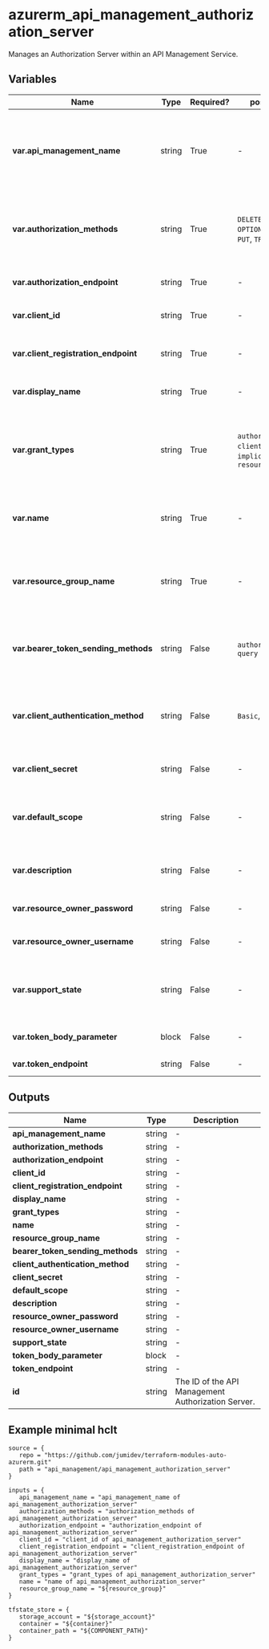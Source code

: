 # azurerm_api_management_authorization_server

Manages an Authorization Server within an API Management Service.

## Variables

| Name | Type | Required? |  possible values |  Description |
| ---- | ---- | --------- |  ----------- | ----------- |
| **var.api_management_name** | string | True | -  |  The name of the API Management Service in which this Authorization Server should be created. Changing this forces a new resource to be created. | 
| **var.authorization_methods** | string | True | `DELETE`, `GET`, `HEAD`, `OPTIONS`, `PATCH`, `POST`, `PUT`, `TRACE`  |  The HTTP Verbs supported by the Authorization Endpoint. Possible values are `DELETE`, `GET`, `HEAD`, `OPTIONS`, `PATCH`, `POST`, `PUT` and `TRACE`. | 
| **var.authorization_endpoint** | string | True | -  |  The OAUTH Authorization Endpoint. | 
| **var.client_id** | string | True | -  |  The Client/App ID registered with this Authorization Server. | 
| **var.client_registration_endpoint** | string | True | -  |  The URI of page where Client/App Registration is performed for this Authorization Server. | 
| **var.display_name** | string | True | -  |  The user-friendly name of this Authorization Server. | 
| **var.grant_types** | string | True | `authorizationCode`, `clientCredentials`, `implicit`, `resourceOwnerPassword`  |  Form of Authorization Grants required when requesting an Access Token. Possible values are `authorizationCode`, `clientCredentials`, `implicit` and `resourceOwnerPassword`. | 
| **var.name** | string | True | -  |  The name of this Authorization Server. Changing this forces a new resource to be created. | 
| **var.resource_group_name** | string | True | -  |  The name of the Resource Group in which the API Management Service exists. Changing this forces a new resource to be created. | 
| **var.bearer_token_sending_methods** | string | False | `authorizationHeader`, `query`  |  The mechanism by which Access Tokens are passed to the API. Possible values are `authorizationHeader` and `query`. | 
| **var.client_authentication_method** | string | False | `Basic`, `Body`  |  The Authentication Methods supported by the Token endpoint of this Authorization Server.. Possible values are `Basic` and `Body`. | 
| **var.client_secret** | string | False | -  |  The Client/App Secret registered with this Authorization Server. | 
| **var.default_scope** | string | False | -  |  The Default Scope used when requesting an Access Token, specified as a string containing space-delimited values. | 
| **var.description** | string | False | -  |  A description of the Authorization Server, which may contain HTML formatting tags. | 
| **var.resource_owner_password** | string | False | -  |  The password associated with the Resource Owner. | 
| **var.resource_owner_username** | string | False | -  |  The username associated with the Resource Owner. | 
| **var.support_state** | string | False | -  |  Does this Authorization Server support State? If this is set to `true` the client may use the state parameter to raise protocol security. | 
| **var.token_body_parameter** | block | False | -  |  A `token_body_parameter` block. | 
| **var.token_endpoint** | string | False | -  |  The OAUTH Token Endpoint. | 



## Outputs

| Name | Type | Description |
| ---- | ---- | --------- | 
| **api_management_name** | string  | - | 
| **authorization_methods** | string  | - | 
| **authorization_endpoint** | string  | - | 
| **client_id** | string  | - | 
| **client_registration_endpoint** | string  | - | 
| **display_name** | string  | - | 
| **grant_types** | string  | - | 
| **name** | string  | - | 
| **resource_group_name** | string  | - | 
| **bearer_token_sending_methods** | string  | - | 
| **client_authentication_method** | string  | - | 
| **client_secret** | string  | - | 
| **default_scope** | string  | - | 
| **description** | string  | - | 
| **resource_owner_password** | string  | - | 
| **resource_owner_username** | string  | - | 
| **support_state** | string  | - | 
| **token_body_parameter** | block  | - | 
| **token_endpoint** | string  | - | 
| **id** | string  | The ID of the API Management Authorization Server. | 

## Example minimal hclt

```hcl
source = {
   repo = "https://github.com/jumidev/terraform-modules-auto-azurerm.git" 
   path = "api_management/api_management_authorization_server" 
}

inputs = {
   api_management_name = "api_management_name of api_management_authorization_server" 
   authorization_methods = "authorization_methods of api_management_authorization_server" 
   authorization_endpoint = "authorization_endpoint of api_management_authorization_server" 
   client_id = "client_id of api_management_authorization_server" 
   client_registration_endpoint = "client_registration_endpoint of api_management_authorization_server" 
   display_name = "display_name of api_management_authorization_server" 
   grant_types = "grant_types of api_management_authorization_server" 
   name = "name of api_management_authorization_server" 
   resource_group_name = "${resource_group}" 
}

tfstate_store = {
   storage_account = "${storage_account}" 
   container = "${container}" 
   container_path = "${COMPONENT_PATH}" 
}


```